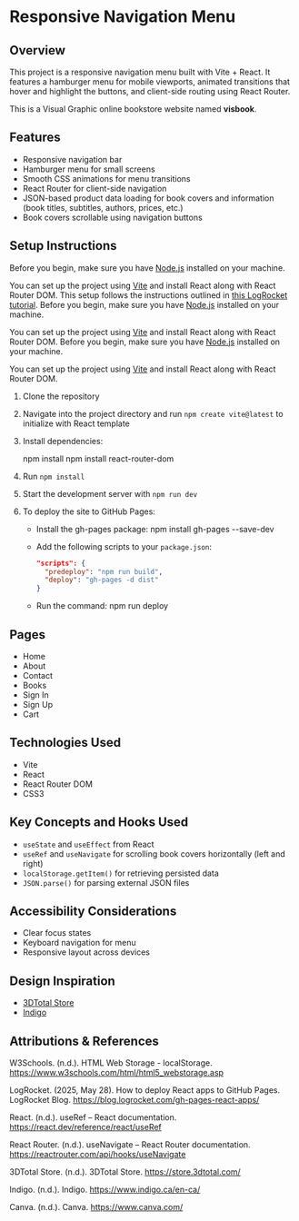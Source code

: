 # Responsive Navigation Menu

## Overview
This project is a responsive navigation menu built with Vite + React. It features a hamburger menu for mobile viewports, animated transitions that hover and highlight the buttons, and client-side routing using React Router.

This is a Visual Graphic online bookstore website named **visbook**.

## Features
- Responsive navigation bar
- Hamburger menu for small screens
- Smooth CSS animations for menu transitions
- React Router for client-side navigation
- JSON-based product data loading for book covers and information (book titles, subtitles, authors, prices, etc.)
- Book covers scrollable using navigation buttons

## Setup Instructions
Before you begin, make sure you have [Node.js](https://nodejs.org/) installed on your machine.

You can set up the project using [Vite](https://vitejs.dev/) and install React along with React Router DOM. This setup follows the instructions outlined in [this LogRocket tutorial](https://blog.logrocket.com/gh-pages-react-apps/).
Before you begin, make sure you have [Node.js](https://nodejs.org/) installed on your machine.

You can set up the project using [Vite](https://vitejs.dev/) and install React along with React Router DOM.
Before you begin, make sure you have [Node.js](https://nodejs.org/) installed on your machine.

You can set up the project using [Vite](https://vitejs.dev/) and install React along with React Router DOM.
1. Clone the repository
2. Navigate into the project directory and run `npm create vite@latest` to initialize with React template
3. Install dependencies:

   npm install
   npm install react-router-dom

2. Run `npm install`
3. Start the development server with `npm run dev`
4. To deploy the site to GitHub Pages:
   - Install the gh-pages package:
     npm install gh-pages --save-dev

   - Add the following scripts to your `package.json`:
     ```json
     "scripts": {
       "predeploy": "npm run build",
       "deploy": "gh-pages -d dist"
     }

   - Run the command:
     npm run deploy


## Pages
- Home
- About
- Contact
- Books
- Sign In
- Sign Up
- Cart

## Technologies Used
- Vite
- React
- React Router DOM
- CSS3

## Key Concepts and Hooks Used
- `useState` and `useEffect` from React
- `useRef` and `useNavigate` for scrolling book covers horizontally (left and right)
- `localStorage.getItem()` for retrieving persisted data
- `JSON.parse()` for parsing external JSON files

## Accessibility Considerations
- Clear focus states
- Keyboard navigation for menu
- Responsive layout across devices

## Design Inspiration
- [3DTotal Store](https://store.3dtotal.com/)
- [Indigo](https://www.indigo.ca/en-ca/)

## Attributions & References

  W3Schools. (n.d.). HTML Web Storage - localStorage. https://www.w3schools.com/html/html5_webstorage.asp
  
  LogRocket. (2025, May 28). How to deploy React apps to GitHub Pages. LogRocket Blog. https://blog.logrocket.com/gh-pages-react-apps/

  React. (n.d.). useRef – React documentation. https://react.dev/reference/react/useRef

  React Router. (n.d.). useNavigate – React Router documentation. https://reactrouter.com/api/hooks/useNavigate

  3DTotal Store. (n.d.). 3DTotal Store. https://store.3dtotal.com/

  Indigo. (n.d.). Indigo. https://www.indigo.ca/en-ca/

  Canva. (n.d.). Canva. https://www.canva.com/


